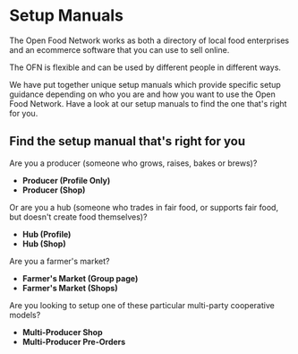 # Setup Manuals

The Open Food Network works as both a directory of local food enterprises and an ecommerce software that you can use to sell online.

The OFN is flexible and can be used by different people in different ways.

We have put together unique setup manuals which provide specific setup guidance depending on who you are and how you want to use the Open Food Network. Have a look at our setup manuals to find the one that's right for you.

## Find the setup manual that's right for you

Are you a producer \(someone who grows, raises, bakes or brews\)?

* **Producer \(Profile Only\)**
* **Producer \(Shop\)**

Or are you a hub \(someone who trades in fair food, or supports fair food, but doesn't create food themselves\)?

* **Hub \(Profile\)**
* **Hub \(Shop\)**

Are you a farmer's market?

* **Farmer's Market \(Group page\)**
* **Farmer's Market \(Shops\)**

Are you looking to setup one of these particular multi-party cooperative models?

* **Multi-Producer Shop**
* **Multi-Producer Pre-Orders**

